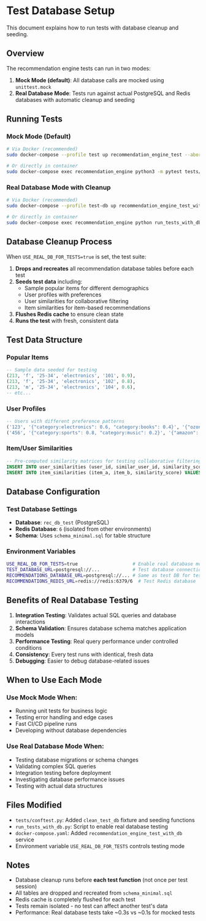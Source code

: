 # Test Database Setup

This document explains how to run tests with database cleanup and seeding.

## Overview

The recommendation engine tests can run in two modes:

1. **Mock Mode (default)**: All database calls are mocked using `unittest.mock`
2. **Real Database Mode**: Tests run against actual PostgreSQL and Redis databases with automatic cleanup and seeding

## Running Tests

### Mock Mode (Default)
```bash
# Via Docker (recommended)
sudo docker-compose --profile test up recommendation_engine_test --abort-on-container-exit

# Or directly in container
sudo docker-compose exec recommendation_engine python3 -m pytest tests/ -v
```

### Real Database Mode with Cleanup
```bash
# Via Docker (recommended)
sudo docker-compose --profile test-db up recommendation_engine_test_with_db --abort-on-container-exit

# Or directly in container  
sudo docker-compose exec recommendation_engine python run_tests_with_db.py
```

## Database Cleanup Process

When `USE_REAL_DB_FOR_TESTS=true` is set, the test suite:

1. **Drops and recreates** all recommendation database tables before each test
2. **Seeds test data** including:
   - Sample popular items for different demographics
   - User profiles with preferences 
   - User similarities for collaborative filtering
   - Item similarities for item-based recommendations
3. **Flushes Redis cache** to ensure clean state
4. **Runs the test** with fresh, consistent data

## Test Data Structure

### Popular Items
```sql
-- Sample data seeded for testing
(213, 'f', '25-34', 'electronics', '101', 0.9),
(213, 'f', '25-34', 'electronics', '102', 0.8),
(213, 'm', '25-34', 'electronics', '104', 0.6),
-- etc...
```

### User Profiles  
```sql
-- Users with different preference patterns
('123', '{"category:electronics": 0.6, "category:books": 0.4}', '{"ozon": 0.7}', 1500.0, 200.0, 5000.0, 5),
('456', '{"category:sports": 0.8, "category:music": 0.2}', '{"amazon": 0.5}', 800.0, 100.0, 2000.0, 3),
```

### Item/User Similarities
```sql
-- Pre-computed similarity matrices for testing collaborative filtering
INSERT INTO user_similarities (user_id, similar_user_id, similarity_score) VALUES ('123', '456', 0.75);
INSERT INTO item_similarities (item_a, item_b, similarity_score) VALUES ('101', '102', 0.8);
```

## Database Configuration

### Test Database Settings
- **Database**: `rec_db_test` (PostgreSQL)
- **Redis Database**: `6` (isolated from other environments)
- **Schema**: Uses `schema_minimal.sql` for table structure

### Environment Variables
```bash
USE_REAL_DB_FOR_TESTS=true                    # Enable real database mode
TEST_DATABASE_URL=postgresql://...            # Test database connection
RECOMMENDATIONS_DATABASE_URL=postgresql://... # Same as test DB for tests
RECOMMENDATIONS_REDIS_URL=redis://redis:6379/6  # Test Redis database
```

## Benefits of Real Database Testing

1. **Integration Testing**: Validates actual SQL queries and database interactions
2. **Schema Validation**: Ensures database schema matches application models
3. **Performance Testing**: Real query performance under controlled conditions  
4. **Consistency**: Every test runs with identical, fresh data
5. **Debugging**: Easier to debug database-related issues

## When to Use Each Mode

### Use Mock Mode When:
- Running unit tests for business logic
- Testing error handling and edge cases
- Fast CI/CD pipeline runs
- Developing without database dependencies

### Use Real Database Mode When:
- Testing database migrations or schema changes
- Validating complex SQL queries
- Integration testing before deployment
- Investigating database performance issues
- Testing with actual data structures

## Files Modified

- `tests/conftest.py`: Added `clean_test_db` fixture and seeding functions
- `run_tests_with_db.py`: Script to enable real database testing
- `docker-compose.yaml`: Added `recommendation_engine_test_with_db` service
- Environment variable `USE_REAL_DB_FOR_TESTS` controls testing mode

## Notes

- Database cleanup runs before **each test function** (not once per test session)
- All tables are dropped and recreated from `schema_minimal.sql`
- Redis cache is completely flushed for each test
- Tests remain isolated - no test can affect another test's data
- Performance: Real database tests take ~0.3s vs ~0.1s for mocked tests